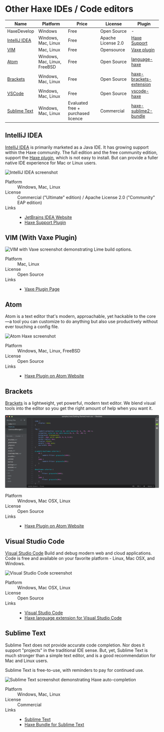# Other Haxe IDEs / Code editors

| Name | Platform | Price | License | Plugin |
| ---- | ---- | ---- | ---- | ---- |
| HaxeDevelop | Windows | Free | Open Source | - |
| [IntelliJ IDEA](#intellij) | Windows, Mac, Linux | Free | Apache License 2.0 | [Haxe Support](http://plugins.jetbrains.com/plugin/6873?pr=idea) |
| [VIM](#vim) |Mac, Linux | Free | Opensource | [Vaxe plugin](https://github.com/jdonaldson/vaxe) |
| [Atom](#atom) | Windows, Mac, Linux, FreeBSD | Free | Open Source | [language-haxe](https://atom.io/packages/language-haxe) |
| [Brackets](#brackets) | Windows, Mac, Linux | Free | Open Source | [haxe-brackets-extension](https://github.com/jasononeil/haxe-brackets-extension) |
| [VSCode](#vscode) | Windows, Mac, Linux | Free | Open Source | [vscode-haxe](https://marketplace.visualstudio.com/items?itemName=haxedevs.haxe) |
| [Sublime Text](#sublimetext) | Windows, Mac, Linux | Evaluated free + purchased licence |Commercial | [haxe-sublime2-bundle](https://github.com/clemos/haxe-sublime2-bundle) |

<a name="intellij"></a>

## IntelliJ IDEA

[IntelliJ IDEA](https://www.jetbrains.com/idea/) is primarily marketed as a Java IDE. 
It has growing support within the Haxe community. 
The full edition and the free community edition, support the [Haxe plugin](https://plugins.jetbrains.com/plugin/6873?pr=idea), which is not easy to install. 
But can provide a fuller native IDE experience for Mac or Linux users.
  
<p class="text-center"><img src="http://haxe.org/img/ide/idea.png" alt="IntelliJ IDEA screenshot" /></p>
<dl class="well">
	<dt>Platform</dt>
	<dd>Windows, Mac, Linux</dd>
	<dt>License</dt>
	<dd>Commercial ("Ultimate" edition) / Apache License 2.0 ("Community" EAP edition)</dd>
	<dt>Links</dt>
	<dd>
		<ul>
			<li><a href="http://www.jetbrains.com/idea/">JetBrains IDEA Website</a></li>
			<li><a href="http://plugins.jetbrains.com/plugin/6873?pr=idea">Haxe Support Plugin</a></li>
		</ul>
	</dd>
</dl>

<a name="vim"></a>

## VIM (With Vaxe Plugin)

<p class="text-center"><img src="http://haxe.org/img/ide/vaxe.png" alt="VIM with Vaxe screenshot demonstrating Lime build options." /></p>

<dl class="well">
	<dt>Platform</dt>
	<dd>Mac, Linux</dd>
	<dt>License</dt>
	<dd>Open Source</dd>
	<dt>Links</dt>
	<dd>
		<ul>
			<li><a href="https://github.com/jdonaldson/vaxe">Vaxe Plugin Page</a></li>
		</ul>
	</dd>
</dl>


<a name="atom"></a>

## Atom

Atom is a text editor that's modern, approachable, yet hackable to the core—a tool you can customize to do anything but also use productively without ever touching a config file.

<p class="text-center"><img src="https://github-atom-io-herokuapp-com.global.ssl.fastly.net/assets/screenshot-main-80d8c9841da6ed11c9d87f31136a4ca9.png" alt="Atom Haxe screenshot" /></p>
<dl class="well">
	<dt>Platform</dt>
	<dd>Windows, Mac, Linux, FreeBSD</dd>
	<dt>License</dt>
	<dd>Open Source</dd>
	<dt>Links</dt>
	<dd>
		<ul>
			<li><a href="https://atom.io/packages/language-haxe">Haxe Plugin on Atom Website</a></li>
		</ul>
	</dd>
</dl>

<a name="brackets"></a>

## Brackets

[Brackets](http://brackets.io/) is a lightweight, yet powerful, modern text editor. We blend visual tools into the editor so you get the right amount of help when you want it.

<p class="text-center"><img src="https://raw.githubusercontent.com/Brackets-Themes/80sBaby/master/screenshots/css.png" alt="Brackets Haxe screenshot" /></p>
<dl class="well">
	<dt>Platform</dt>
	<dd>Windows, Mac OSX, Linux</dd>
	<dt>License</dt>
	<dd>Open Source</dd>
	<dt>Links</dt>
	<dd>
		<ul>
			<li><a href="https://atom.io/packages/language-haxe">Haxe Plugin on Atom Website</a></li>
		</ul>
	</dd>
</dl>

<a name="vscode"></a>

## Visual Studio Code

[Visual Studio Code](https://code.visualstudio.com/) Build and debug modern web and cloud applications. Code is free and available on your favorite platform - Linux, Mac OSX, and Windows.

<p class="text-center"><img src="http://pbs.twimg.com/tweet_video_thumb/CVrlS-GU8AAqycz.png" alt="Visual Studio Code screenshot" /></p>
<dl class="well">
	<dt>Platform</dt>
	<dd>Windows, Mac OSX, Linux</dd>
	<dt>License</dt>
	<dd>Open Source</dd>
	<dt>Links</dt>
	<dd>
		<ul>
			<li><a href="https://code.visualstudio.com/">Visual Studio Code</a></li>
			<li><a href="https://marketplace.visualstudio.com/items?itemName=haxedevs.haxe">Haxe language extension for Visual Studio Code</a></li>
		</ul>
	</dd>
</dl>

<a name="sublimetext"></a>

## Sublime Text

Sublime Text does not provide accurate code completion. Nor does it support "projects" in the traditional IDE sense. But, yet, Sublime Text is much stronger than a simple text editor, and is a good recommendation for Mac and Linux users.

Sublime Text is free-to-use, with reminders to pay for continued use.

<p class="text-center"><img src="http://haxe.org/img/ide/sublime.png" alt="Sublime Text screenshot demonstrating Haxe auto-completion" /></p>


<dl class="well">
	<dt>Platform</dt>
	<dd>Windows, Mac, Linux</dd>
	<dt>License</dt>
	<dd>Commercial</dd>
	<dt>Links</dt>
	<dd>
		<ul>
			<li><a href="http://sublimetext.com/">Sublime Text</a></li>
			<li><a href="https://github.com/clemos/haxe-sublime2-bundle">Haxe Bundle for Sublime Text</a></li>
		</ul>
	</dd>
</dl>


